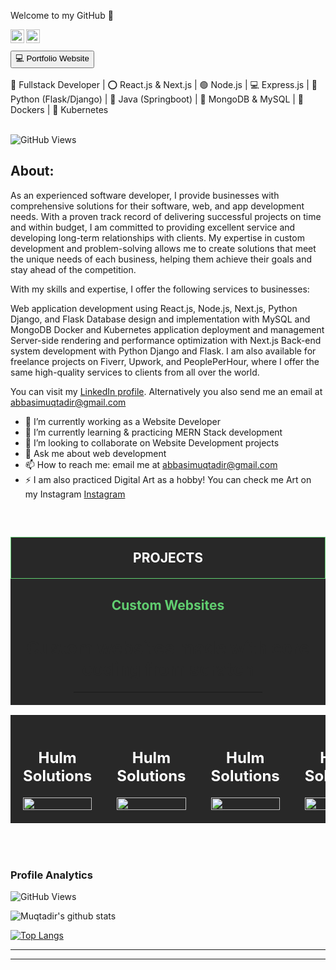 Welcome to my GitHub 👋


<a href="https://www.linkedin.com/in/muqtadir-billah-musab-abbasi/">
<img align="left" alt="Muqtadir Billah" width="22px" src="https://i.postimg.cc/kgRPwJM2/linkedin.png" />
</a>
<a href="https://abbasimusab2000.medium.com/">
<img align="left" alt="Muqtadir Billah" width="22px" src="https://i.postimg.cc/Kv46vGM0/medium.png" />
</a>
<br />
<br />
<a href="https://dev-muqtadir-billah.vercel.app/" target="_blank" style="background-color: white, color: black"><button>💻 Portfolio Website</button></a>
<br />
<br />
🚀 Fullstack Developer | ⭕ React.js & Next.js | 🟢 Node.js | 💻 Express.js | 🐍 Python (Flask/Django) | 🚀 Java (Springboot) | 📄 MongoDB & MySQL | 🐳 Dockers | 🚢 Kubernetes
<br />
<br />


![GitHub Views](https://komarev.com/ghpvc/?username=MuqtadirBillah&color=blue)

<h2>About:</h2>

As an experienced software developer, I provide businesses with comprehensive solutions for their
software, web, and app development needs. With a proven track record of delivering successful
projects on time and within budget, I am committed to providing excellent service and developing
long-term relationships with clients. My expertise in custom development and problem-solving
allows me to create solutions that meet the unique needs of each business, helping them achieve
their goals and stay ahead of the competition.

With my skills and expertise, I offer the following services to businesses:

Web application development using React.js, Node.js, Next.js, Python Django, and Flask
Database design and implementation with MySQL and MongoDB
Docker and Kubernetes application deployment and management
Server-side rendering and performance optimization with Next.js
Back-end system development with Python Django and Flask.
I am also available for freelance projects on Fiverr, Upwork, and PeoplePerHour, where I offer the same high-quality services to clients from all over the world.

You can visit my <a href="https://www.linkedin.com/in/muqtadir-billah-musab-abbasi/">LinkedIn profile</a>. Alternatively you also send me an email at <a href="mailto:abbasimuqtadir@gmail.com">abbasimuqtadir@gmail.com</a>

- 🔭 I’m currently working as a Website Developer
- 🌱 I’m currently learning & practicing MERN Stack development
- 👯 I’m looking to collaborate on Website Development projects
- 💬 Ask me about web development
- 📫 How to reach me: email me at abbasimuqtadir@gmail.com
- ⚡ I am also practiced Digital Art as a hobby! You can check me Art on my Instagram <a href="https://www.instagram.com/muqtadirbillahmusab/">Instagram</a>

<br />
<div style="background-color: #282828; padding-bottom: 20px;">
    <h2 style="text-align: center; background-color: #282828; padding-top: 20px; padding-bottom: 20px; color: white; border: 1px solid #61CE70;">PROJECTS</h2>
    <h2 style="color: #61CE70; text-align: center;">Custom Websites</h2>
    <h1 style="color: #282828; text-align: center;">Custom websites made with core coding from scratch</h1>
    <hr style="width: 60%; margin: 0 auto;" />
</div>

<table style="width: 100%; border: 0; border-spacing: 0 !important;">
    <tr style="border: 0;">
        <td style="background-color: #282828; padding: 20px; width: 20%; text-align: center; border: 0;">
            <h2 style="color: white;">Hulm Solutions</h2>
            <img src="https://i.postimg.cc/x8zq3393/hulm-Solutions.jpg" style="width: 100%;" alt="">
        </td>
        <td style="background-color: #282828; padding: 20px; width: 20%; text-align: center; border: 0;">
            <h2 style="color: white;">Hulm Solutions</h2>
            <img src="https://i.postimg.cc/x8zq3393/hulm-Solutions.jpg" style="width: 100%;" alt="">
        </td>
        <td style="background-color: #282828; padding: 20px; width: 20%; text-align: center; border: 0;">
            <h2 style="color: white;">Hulm Solutions</h2>
            <img src="https://i.postimg.cc/x8zq3393/hulm-Solutions.jpg" style="width: 100%;" alt="">
        </td>
        <td style="background-color: #282828; padding: 20px; width: 20%; text-align: center; border: 0;">
            <h2 style="color: white;">Hulm Solutions</h2>
            <img src="https://i.postimg.cc/x8zq3393/hulm-Solutions.jpg" style="width: 100%;" alt="">
        </td>
    </tr>
</table>


<br />
<br />

<h3>Profile Analytics</h3>

![GitHub Views](https://komarev.com/ghpvc/?username=MuqtadirBillah&color=blue)

![Muqtadir's github stats](https://github-readme-stats.vercel.app/api?username=muqtadirbillah&show_icons=true&hide_border=true)

[![Top Langs](https://github-readme-stats.vercel.app/api/top-langs/?username=MuqtadirBillah&layout=compact&theme=vision-friendly-dark)](https://github.com/anuraghazra/github-readme-stats)

<hr />
<hr />

